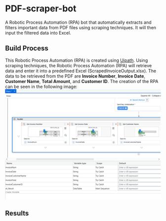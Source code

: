 # PDF-scraper-bot
A Robotic Process Automation (RPA) bot that automatically extracts and filters important data from PDF files using scraping techniques. It will then input the filtered data into Excel.

## Build Process
This Robotic Process Automation (RPA) is created using [Uipath](https://www.uipath.com/). Using scraping techniques, the Robotic Process Automation (RPA) will retrieve data and enter it into a predefined Excel (ScrapedInvoiceOutput.xlsx). The data to be retrieved from the PDF are **Invoice Number**, **Invoice Date**, **Customer Name**, **Total Amount**, and **Customer ID**. The creation of the RPA can be seen in the following image:
![alt text](https://github.com/AlvinOctaH/PDF-scraper-bot/blob/main/Images/Scrape.png?raw=true)

## Results
